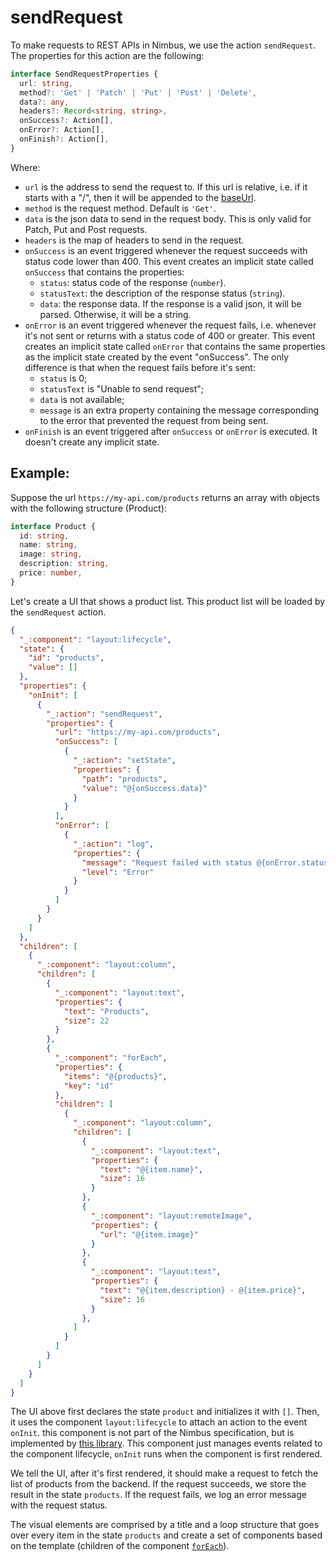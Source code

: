 # sendRequest
To make requests to REST APIs in Nimbus, we use the action `sendRequest`. The properties for this action are the following:

```typescript
interface SendRequestProperties {
  url: string,
  method?: 'Get' | 'Patch' | 'Put' | 'Post' | 'Delete',
  data?: any,
  headers?: Record<string, string>,
  onSuccess?: Action[],
  onError?: Action[],
  onFinish?: Action[],
}
```

Where:
- `url` is the address to send the request to. If this url is relative, i.e. if it starts with a "/", then it will be appended to the
[baseUrl](todo_link).
- `method` is the request method. Default is `'Get'`.
- `data` is the json data to send in the request body. This is only valid for Patch, Put and Post requests.
- `headers` is the map of headers to send in the request.
- `onSuccess` is an event triggered whenever the request succeeds with status code lower than 400. This event creates an implicit state called
`onSuccess` that contains the properties:
  - `status`: status code of the response (`number`).
  - `statusText`: the description of the response status (`string`).
  - `data`: the response data. If the response is a valid json, it will be parsed. Otherwise, it will be a string.
- `onError` is an event triggered whenever the request fails, i.e. whenever it's not sent or returns with a status code of 400 or greater. This
event creates an implicit state called `onError` that contains the same properties as the implicit state created by the event "onSuccess". The only
difference is that when the request fails before it's sent:
  - `status` is 0;
  - `statusText` is "Unable to send request";
  - `data` is not available;
  - `message` is an extra property containing the message corresponding to the error that prevented the request from being sent.
- `onFinish` is an event triggered after `onSuccess` or `onError` is executed. It doesn't create any implicit state.

## Example:
Suppose the url `https://my-api.com/products` returns an array with objects with the following structure (Product):
```typescript
interface Product {
  id: string,
  name: string,
  image: string,
  description: string,
  price: number,
}
```

Let's create a UI that shows a product list. This product list will be loaded by the `sendRequest` action.
```json
{
  "_:component": "layout:lifecycle",
  "state": {
    "id": "products",
    "value": []
  },
  "properties": {
    "onInit": [
      {
        "_:action": "sendRequest",
        "properties": {
          "url": "https://my-api.com/products",
          "onSuccess": [
            {
              "_:action": "setState",
              "properties": {
                "path": "products",
                "value": "@{onSuccess.data}"
              }
            }
          ],
          "onError": [
            {
              "_:action": "log",
              "properties": {
                "message": "Request failed with status @{onError.status}",
                "level": "Error"
              }
            }
          ]
        }
      }
    ]
  },
  "children": [
    {
      "_:component": "layout:column",
      "children": [
        {
          "_:component": "layout:text",
          "properties": {
            "text": "Products",
            "size": 22
          }
        },
        {
          "_:component": "forEach",
          "properties": {
            "items": "@{products}",
            "key": "id"
          },
          "children": [
            {
              "_:component": "layout:column",
              "children": [
                {
                  "_:component": "layout:text",
                  "properties": {
                    "text": "@{item.name}",
                    "size": 16
                  }
                },
                {
                  "_:component": "layout:remoteImage",
                  "properties": {
                    "url": "@{item.image}"
                  }
                },
                {
                  "_:component": "layout:text",
                  "properties": {
                    "text": "@{item.description} - @{item.price}",
                    "size": 16
                  }
                },
              ]
            }
          ]
        }
      ]
    }
  ]
}
```

The UI above first declares the state `product` and initializes it with `[]`. Then, it uses the component `layout:lifecycle` to attach an action
to the event `onInit`. this component is not part of the Nimbus specification, but is implemented by [this library](todo_link). This component just
manages events related to the component lifecycle, `onInit` runs when the component is first rendered.

We tell the UI, after it's first rendered, it should make a request to fetch the list of products from the backend. If the request succeeds,
we store the result in the state `products`. If the request fails, we log an error message with the request status.

The visual elements are comprised by a title and a loop structure that goes over every item in the state `products` and create a set of components
based on the template (children of the component [`forEach`](todo_link)).